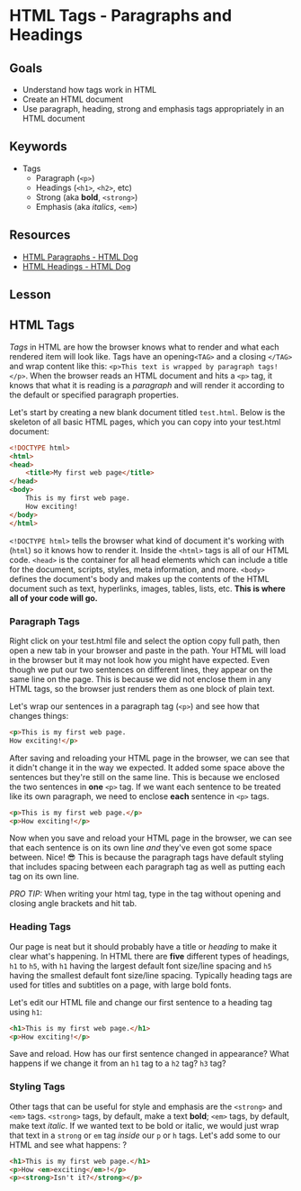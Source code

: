 # HTML Tags - Paragraphs and Headings

## Goals
* Understand how tags work in HTML
* Create an HTML document
* Use paragraph, heading, strong and emphasis tags appropriately in an HTML document

## Keywords
* Tags
  * Paragraph (`<p>`)
  * Headings (`<h1>`, `<h2>`, etc)
  * Strong (aka **bold**, `<strong>`)
  * Emphasis (aka _italics_, `<em>`)

## Resources

* [HTML Paragraphs - HTML Dog](http://htmldog.com/guides/html/beginner/paragraphs/)
* [HTML Headings - HTML Dog](http://htmldog.com/guides/html/beginner/headings/)

## Lesson

## HTML Tags

_Tags_ in HTML are how the browser knows what to render and what each rendered item will look like. Tags have an opening`<TAG>` and a closing `</TAG>` and wrap content like this: `<p>This text is wrapped by paragraph tags!</p>`. When the browser reads an HTML document and hits a `<p>` tag, it knows that what it is reading is a _paragraph_ and will render it according to the default or specified paragraph properties.

Let's start by creating a new blank document titled `test.html`. Below is the skeleton of all basic HTML pages, which you can copy into your test.html document:

```html
<!DOCTYPE html>
<html>
<head>
    <title>My first web page</title>
</head>
<body>
    This is my first web page.
    How exciting!
</body>
</html>
```

`<!DOCTYPE html>` tells the browser what kind of document it's working with (`html`) so it knows how to render it.
Inside the `<html>` tags is all of our HTML code.
`<head>` is the container for all head elements which can include a title for the document, scripts, styles, meta information, and more.
`<body>` defines the document's body and makes up the contents of the HTML document such as text, hyperlinks, images, tables, lists, etc. **This is where all of your code will go.**


### Paragraph Tags

Right click on your test.html file and select the option copy full path, then open a new tab in your browser and paste in the path. Your HTML will load in the browser but it may not look how you might have expected. Even though we put our two sentences on different lines, they appear on the same line on the page. This is because we did not enclose them in any HTML tags, so the browser just renders them as one block of plain text.

Let's wrap our sentences in a paragraph tag (`<p>`) and see how that changes things:

```html
<p>This is my first web page.
How exciting!</p>
```
After saving and reloading your HTML page in the browser, we can see that it didn't change it in the way we expected. It added some space above the sentences but they're still on the same line. This is because we enclosed the two sentences in **one** `<p>` tag. If we want each sentence to be treated like its own paragraph, we need to enclose **each** sentence in `<p>` tags.

```html
<p>This is my first web page.</p>
<p>How exciting!</p>
```

Now when you save and reload your HTML page in the browser, we can see that each sentence is on its own line _and_ they've even got some space between. Nice! :sunglasses: This is because the paragraph tags have default styling that includes spacing between each paragraph tag as well as putting each tag on its own line.

_PRO TIP:_ When writing your html tag, type in the tag without opening and closing angle brackets and hit tab.  

### Heading Tags

Our page is neat but it should probably have a title or _heading_ to make it clear what's happening. In HTML there are **five** different types of headings, `h1` to `h5`, with `h1` having the largest default font size/line spacing and `h5` having the smallest default font size/line spacing. Typically heading tags are used for titles and subtitles on a page, with large bold fonts.

Let's edit our HTML file and change our first sentence to a heading tag using `h1`:

```html
<h1>This is my first web page.</h1>
<p>How exciting!</p>
```

Save and reload. How has our first sentence changed in appearance? What happens if we change it from an `h1` tag to a `h2` tag? `h3` tag?

### Styling Tags

Other tags that can be useful for style and emphasis are the `<strong>` and `<em>` tags. `<strong>` tags, by default, make a text **bold**; `<em>` tags, by default, make text _italic_. If we wanted text to be bold or italic, we would just wrap that text in a `strong` or `em` tag _inside_ our `p` or `h` tags. Let's add some to our HTML and see what happens:
?
```html
<h1>This is my first web page.</h1>
<p>How <em>exciting</em>!</p>
<p><strong>Isn't it?</strong></p>
```
